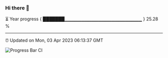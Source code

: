 ### Hi there 👋

⏳ Year progress { ███████▁▁▁▁▁▁▁▁▁▁▁▁▁▁▁▁▁▁▁▁▁▁▁ } 25.28 %

---

⏰ Updated on Mon, 03 Apr 2023 06:13:37 GMT

![Progress Bar CI](https://github.com/liununu/liununu/workflows/Progress%20Bar%20CI/badge.svg)
